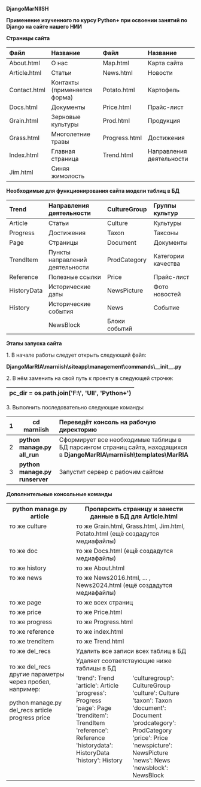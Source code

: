 ﻿**DjangoMarNIISH**

**Применение изученного по курсу Python+ при освоении занятий по Django на сайте нашего НИИ**

**Страницы сайта**

|**Файл**|**Название**|**Файл**|**Название**|
| :- | :- | :- | :- |
|About.html|О нас|Map.html|Карта сайта|
|Article.html|Статьи|News.html|Новости|
|Contact.html|Контакты (применяется форма)|Potato.html|Картофель|
|Docs.html|Документы|Price.html|Прайс-лист|
|Grain.html|Зерновые культуры|Prod.html|Продукция|
|Grass.html|Многолетние травы|Progress.html|Достижения|
|Index.html|Главная страница|Trend.html|Направления деятельности|
|Jim.html|Синяя жимолость|||

**Необходимые для функционирования сайта модели таблиц в БД**

|Trend|Направления деятельности|CultureGroup|Группы культур|
| :- | :- | :- | :- |
|Article|Статьи|Culture|Культуры|
|Progress|Достижения|Taxon|Таксоны|
|Page|Страницы|Document|Документы|
|TrendItem|Пункты направлений деятельности|ProdCategory|Категории качества|
|Reference|Полезные ссылки|Price|Прайс-лист|
|HistoryData|Исторические даты|NewsPicture|Фото новостей|
|History|Исторические события|News|Событие|
||NewsBlock|Блоки событий||

**Этапы запуска сайта**

1\. В начале работы следует открыть следующий файл:

**DjangoMarRIA\marniish\siteapp\management\commands\\_\_init\_\_.py**

2\. В нём заменить на свой путь к проекту в следующей строчке:

|pc\_dir = os.path.join('F:\\', 'UII', 'Python+')|
| :-: |

3\. Выполнить последовательно следующие команды:

|1|**cd marniish**|Переведёт консоль на рабочую директорию|
| :- | - | :- |
|2|**python manage.py all\_run**|Сформирует все необходимые таблицы в БД парсингом страниц сайта, находящихся в **DjangoMarRIA\marniish\templates\MarRIA**|
|3|**python manage.py runserver**|Запустит сервер с рабочим сайтом|

**Дополнительные консольные команды**

<table><tr><th colspan="1" valign="top">python manage.py article</th><th colspan="2" valign="top">Пропарсить страницу и занести данные в БД для Article.html</th></tr>
<tr><td colspan="1" valign="top">то же culture</td><td colspan="2" valign="top">то же Grain.html, Grass.html, Jim.html, Potato.html (ещё создадутся медиафайлы)</td></tr>
<tr><td colspan="1" valign="top">то же doc</td><td colspan="2" valign="top">то же Docs.html (ещё создадутся медиафайлы)</td></tr>
<tr><td colspan="1" valign="top">то же history</td><td colspan="2" valign="top">то же About.html</td></tr>
<tr><td colspan="1" valign="top">то же news</td><td colspan="2" valign="top">то же News2016.html, … , News2024.html (ещё создадутся медиафайлы)</td></tr>
<tr><td colspan="1" valign="top">то же page</td><td colspan="2" valign="top">то же всех страниц</td></tr>
<tr><td colspan="1" valign="top">то же price</td><td colspan="2" valign="top">то же Price.html</td></tr>
<tr><td colspan="1" valign="top">то же progress</td><td colspan="2" valign="top">то же Progress.html</td></tr>
<tr><td colspan="1" valign="top">то же reference</td><td colspan="2" valign="top">то же index.html</td></tr>
<tr><td colspan="1" valign="top">то же trenditem</td><td colspan="2" valign="top">то же Trend.html</td></tr>
<tr><td colspan="1" valign="top">то же del_recs</td><td colspan="2" valign="top">Удалить все записи всех таблиц в БД</td></tr>
<tr><td colspan="1" rowspan="2" valign="top"><p>то же del_recs другие параметры через пробел, например:</p><p>python manage.py del_recs article progress price</p></td><td colspan="2" valign="top">Удаляет соответствующие ниже таблицы в БД</td></tr>
<tr><td colspan="1" valign="top">'trend': Trend <br>'article': Article <br>'progress': Progress <br>'page': Page <br>'trenditem': TrendItem <br>'reference': Reference <br>'historydata': HistoryData <br>'history': History </td><td colspan="1" valign="top">'culturegroup': CultureGroup <br>'culture': Culture <br>'taxon': Taxon <br>'document': Document <br>'prodcategory': ProdCategory <br>'price': Price <br>'newspicture': NewsPicture <br>'news': News <br>'newsblock': NewsBlock</td></tr>
</table>

